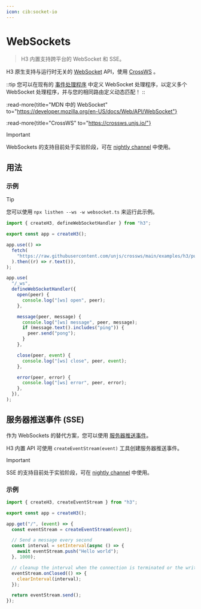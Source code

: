 ```yaml
---
icon: cib:socket-io
---
```


# WebSockets

> H3 内置支持跨平台的 WebSocket 和 SSE。

H3 原生支持与运行时无关的 [WebSocket](https://developer.mozilla.org/en-US/docs/Web/API/WebSocket) API，使用 [CrossWS](https://crossws.unjs.io/) 。

::tip
您可以在现有的 [事件处理程序](/guide/event-handler) 中定义 WebSocket 处理程序，以定义多个 WebSocket 处理程序，并与您的相同路由定义动态匹配！
::

:read-more{title="MDN 中的 WebSocket" to="https://developer.mozilla.org/en-US/docs/Web/API/WebSocket"}

:read-more{title="CrossWS" to="https://crossws.unjs.io/"}

> [!IMPORTANT]
> WebSockets 的支持目前处于实验阶段，可在 [nightly channel](/guide/nightly) 中使用。

## 用法

### 示例

> [!TIP]
> 您可以使用 `npx listhen --ws -w websocket.ts` 来运行此示例。

<!-- automd:file code src="../../examples/websocket.ts" -->

```ts [websocket.ts]
import { createH3, defineWebSocketHandler } from "h3";

export const app = createH3();

app.use(() =>
  fetch(
    "https://raw.githubusercontent.com/unjs/crossws/main/examples/h3/public/index.html",
  ).then((r) => r.text()),
);

app.use(
  "/_ws",
  defineWebSocketHandler({
    open(peer) {
      console.log("[ws] open", peer);
    },

    message(peer, message) {
      console.log("[ws] message", peer, message);
      if (message.text().includes("ping")) {
        peer.send("pong");
      }
    },

    close(peer, event) {
      console.log("[ws] close", peer, event);
    },

    error(peer, error) {
      console.log("[ws] error", peer, error);
    },
  }),
);

```

<!-- /automd -->

## 服务器推送事件 (SSE)

作为 WebSockets 的替代方案，您可以使用 [服务器推送事件](https://developer.mozilla.org/en-US/docs/Web/API/Server-sent_events)。

H3 内置 API 可使用 `createEventStream(event)` 工具创建服务器推送事件。

> [!IMPORTANT]
> SSE 的支持目前处于实验阶段，可在 [nightly channel](/guide/nightly) 中使用。

### 示例

<!-- automd:file code src="../../examples/server-sent-events.ts" -->

```ts [server-sent-events.ts]
import { createH3, createEventStream } from "h3";

export const app = createH3();

app.get("/", (event) => {
  const eventStream = createEventStream(event);

  // Send a message every second
  const interval = setInterval(async () => {
    await eventStream.push("Hello world");
  }, 1000);

  // cleanup the interval when the connection is terminated or the writer is closed
  eventStream.onClosed(() => {
    clearInterval(interval);
  });

  return eventStream.send();
});

```

<!-- /automd -->
